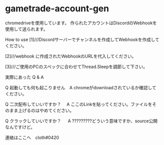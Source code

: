 # gametrade-account-gen
chromedriveを使用しています。
作られたアカウントはDiscordのWebhookを使用して送られます。

How to use
[1]///Discordサーバーでチャンネルを作成してWebhookを作成してください。

[2]///webhook に作成されたWebhookのURLを代入してください。

[3]///ご使用のPCのスペックに合わせてThread.Sleepを調節して下さい。

実際にあった Q & A

Q 起動しても何も起こりません　A chromeがdownloadされているか確認してください。

Q 二次配布していいですか？　  A ここのLinkを貼ってください。ファイルをそのまま上げるのはやめてください。

Q クラックしていいですか？ 　 A ?????????どういう意味ですか、source公開なんですけど。

連絡はここへ　cloth#0420
